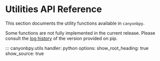 # Utilities API Reference

This section documents the utility functions available in `canyonbpy`. 

Some functions are not fully implemented in the current release. Please consult the [log history](../version-history.md) of the version provided on pip.  

::: canyonbpy.utils
    handler: python
    options:
      show_root_heading: true
      show_source: true